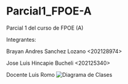 # Parcial1_FPOE-A
Parcial 1 del curso de FPOE (A)


Integrantes: 

Brayan Andres Sanchez Lozano <202128974>

Jose Luis Hincapie Bucheli <202125340>


Docente Luis Romo
![Diagrama de Clases](https://lucid.app/publicSegments/view/a9ff82f7-b13f-4c7d-8c88-be4f35392c44/image.png)
